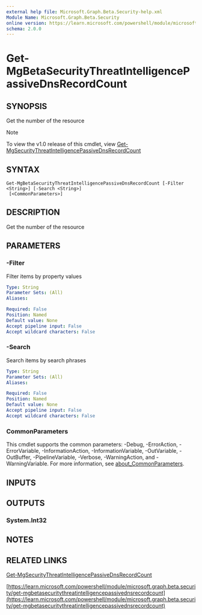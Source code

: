 ```yaml
---
external help file: Microsoft.Graph.Beta.Security-help.xml
Module Name: Microsoft.Graph.Beta.Security
online version: https://learn.microsoft.com/powershell/module/microsoft.graph.beta.security/get-mgbetasecuritythreatintelligencepassivednsrecordcount
schema: 2.0.0
---
```


# Get-MgBetaSecurityThreatIntelligencePassiveDnsRecordCount

## SYNOPSIS
Get the number of the resource

> [!NOTE]
> To view the v1.0 release of this cmdlet, view [Get-MgSecurityThreatIntelligencePassiveDnsRecordCount](/powershell/module/Microsoft.Graph.Security/Get-MgSecurityThreatIntelligencePassiveDnsRecordCount?view=graph-powershell-1.0)

## SYNTAX

```
Get-MgBetaSecurityThreatIntelligencePassiveDnsRecordCount [-Filter <String>] [-Search <String>]
 [<CommonParameters>]
```

## DESCRIPTION
Get the number of the resource

## PARAMETERS

### -Filter
Filter items by property values

```yaml
Type: String
Parameter Sets: (All)
Aliases:

Required: False
Position: Named
Default value: None
Accept pipeline input: False
Accept wildcard characters: False
```

### -Search
Search items by search phrases

```yaml
Type: String
Parameter Sets: (All)
Aliases:

Required: False
Position: Named
Default value: None
Accept pipeline input: False
Accept wildcard characters: False
```

### CommonParameters
This cmdlet supports the common parameters: -Debug, -ErrorAction, -ErrorVariable, -InformationAction, -InformationVariable, -OutVariable, -OutBuffer, -PipelineVariable, -Verbose, -WarningAction, and -WarningVariable. For more information, see [about_CommonParameters](http://go.microsoft.com/fwlink/?LinkID=113216).

## INPUTS

## OUTPUTS

### System.Int32
## NOTES

## RELATED LINKS
[Get-MgSecurityThreatIntelligencePassiveDnsRecordCount](/powershell/module/Microsoft.Graph.Security/Get-MgSecurityThreatIntelligencePassiveDnsRecordCount?view=graph-powershell-1.0)

[https://learn.microsoft.com/powershell/module/microsoft.graph.beta.security/get-mgbetasecuritythreatintelligencepassivednsrecordcount](https://learn.microsoft.com/powershell/module/microsoft.graph.beta.security/get-mgbetasecuritythreatintelligencepassivednsrecordcount)



